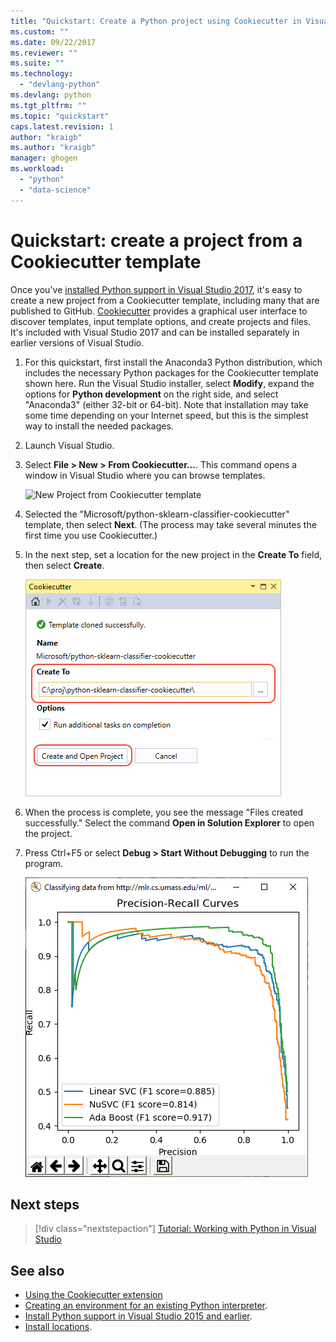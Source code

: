 ```yaml
---
title: "Quickstart: Create a Python project using Cookiecutter in Visual Studio | Microsoft Docs"
ms.custom: ""
ms.date: 09/22/2017
ms.reviewer: ""
ms.suite: ""
ms.technology: 
  - "devlang-python"
ms.devlang: python
ms.tgt_pltfrm: ""
ms.topic: "quickstart"
caps.latest.revision: 1
author: "kraigb"
ms.author: "kraigb"
manager: ghogen
ms.workload: 
  - "python"
  - "data-science"
---
```


# Quickstart: create a project from a Cookiecutter template

Once you've [installed Python support in Visual Studio 2017](installation.md), it's easy to create a new project from a Cookiecutter template, including many that are published to GitHub. [Cookiecutter](https://cookiecutter.readthedocs.io/en/latest/) provides a graphical user interface to discover templates, input template options, and create projects and files. It's included with Visual Studio 2017 and can be installed separately in earlier versions of Visual Studio.

1. For this quickstart, first install the Anaconda3 Python distribution, which includes the necessary Python packages for the Cookiecutter template shown here. Run the Visual Studio installer, select **Modify**, expand the options for **Python development** on the right side, and select "Anaconda3" (either 32-bit or 64-bit). Note that installation may take some time depending on your Internet speed, but this is the simplest way to install the needed packages.

1. Launch Visual Studio.

1. Select **File > New > From Cookiecutter...**. This command opens a window in Visual Studio where you can browse templates. 

    ![New Project from Cookiecutter template](media/projects-from-cookiecutter1.png)

1. Selected the "Microsoft/python-sklearn-classifier-cookiecutter" template, then select **Next**. (The process may take several minutes the first time you use Cookiecutter.)

1. In the next step, set a location for the new project in the **Create To** field, then select **Create**.

    ![Second step using Cookiecutter, setting project properties](media/projects-from-cookiecutter2.png)

1. When the process is complete, you see the message "Files created successfully." Select the command **Open in Solution Explorer** to open the project.

1. Press Ctrl+F5 or select **Debug > Start Without Debugging** to run the program. 

    ![Output of the python-sklearn-classifier-cookiecutter template project](media/projects-from-cookiecutter4.png)

## Next steps

> [!div class="nextstepaction"]
> [Tutorial: Working with Python in Visual Studio](vs-tutorial-01-01.md)

## See also

- [Using the Cookiecutter extension](cookiecutter.md)
- [Creating an environment for an existing Python interpreter](python-environments.md#creating-an-environment-for-an-existing-interpreter).
- [Install Python support in Visual Studio 2015 and earlier](installation.md).
- [Install locations](installation.md#install-locations).
